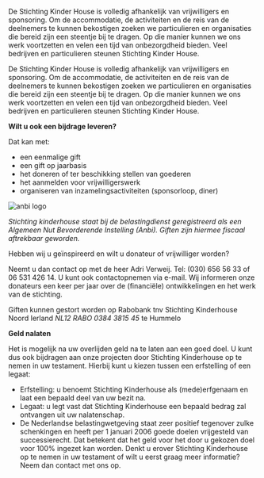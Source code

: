 De Stichting Kinder House is volledig afhankelijk van vrijwilligers en sponsoring. Om de accommodatie, de activiteiten en de reis van de deelnemers te kunnen bekostigen zoeken we particulieren en organisaties die bereid zijn een steentje bij te dragen. Op die manier kunnen we ons werk voortzetten en velen een tijd van onbezorgdheid bieden. Veel bedrijven en particulieren steunen Stichting Kinder House.

De Stichting Kinder House is volledig afhankelijk van vrijwilligers en sponsoring. Om de accommodatie, de activiteiten en de reis van de deelnemers te kunnen bekostigen zoeken we particulieren en organisaties die bereid zijn een steentje bij te dragen. Op die manier kunnen we ons werk voortzetten en velen een tijd van onbezorgdheid bieden. Veel bedrijven en particulieren steunen Stichting Kinder House.

**Wilt u ook een bijdrage leveren?**

Dat kan met:

* een eenmalige gift
* een gift op jaarbasis
* het doneren of ter beschikking stellen van goederen
* het aanmelden voor vrijwilligerswerk
* organiseren van inzamelingsactiviteiten (sponsorloop, diner)

![anbi logo](/mdeia/anbi.jpg)

*Stichting kinderhouse staat bij de belastingdienst geregistreerd als een Algemeen Nut Bevorderende Instelling (Anbi). Giften zijn hiermee fiscaal aftrekbaar geworden.*

Hebben wij u geïnspireerd en wilt u donateur of vrijwilliger worden?

Neemt u dan contact op met de heer Adri Verweij. Tel: (030) 656 56 33 of 06 531 426 14. U kunt ook contactopnemen via e-mail.
Wij informeren onze donateurs een keer per jaar over de (financiële) ontwikkelingen en het werk van de stichting.

Giften kunnen gestort worden op Rabobank tnv Stichting Kinderhouse Noord Ierland *NL12 RABO 0384 3815 45* te Hummelo

**Geld nalaten**

Het is mogelijk na uw overlijden geld na te laten aan een goed doel. U kunt dus ook bijdragen aan onze projecten door Stichting Kinderhouse op te nemen in uw testament. Hierbij kunt u kiezen tussen een erfstelling of een legaat:

* Erfstelling: u benoemt Stichting Kinderhouse als (mede)erfgenaam en laat een bepaald deel van uw bezit na.
* Legaat: u legt vast dat Stichting Kinderhouse een bepaald bedrag zal ontvangen uit uw nalatenschap.
* De Nederlandse belastingwetgeving staat zeer positief tegenover zulke schenkingen en heeft per 1 januari 2006 goede doelen vrijgesteld van successierecht. Dat betekent dat het geld voor het door u gekozen doel voor 100% ingezet kan worden. Denkt u erover Stichting Kinderhouse op te nemen in uw testament of wilt u eerst graag meer informatie? Neem dan contact met ons op.
